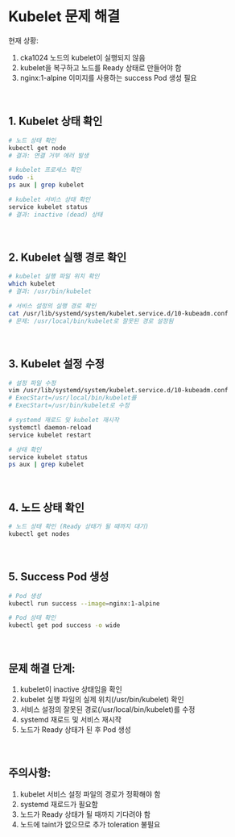 # Kubelet 문제 해결

현재 상황:
1. cka1024 노드의 kubelet이 실행되지 않음
2. kubelet을 복구하고 노드를 Ready 상태로 만들어야 함
3. nginx:1-alpine 이미지를 사용하는 success Pod 생성 필요

<br/>

## 1. Kubelet 상태 확인
```bash
# 노드 상태 확인
kubectl get node
# 결과: 연결 거부 에러 발생

# kubelet 프로세스 확인
sudo -i
ps aux | grep kubelet

# kubelet 서비스 상태 확인
service kubelet status
# 결과: inactive (dead) 상태
```

<br/>

## 2. Kubelet 실행 경로 확인
```bash
# kubelet 실행 파일 위치 확인
which kubelet
# 결과: /usr/bin/kubelet

# 서비스 설정의 실행 경로 확인
cat /usr/lib/systemd/system/kubelet.service.d/10-kubeadm.conf
# 문제: /usr/local/bin/kubelet로 잘못된 경로 설정됨
```

<br/>

## 3. Kubelet 설정 수정
```bash
# 설정 파일 수정
vim /usr/lib/systemd/system/kubelet.service.d/10-kubeadm.conf
# ExecStart=/usr/local/bin/kubelet를
# ExecStart=/usr/bin/kubelet로 수정

# systemd 재로드 및 kubelet 재시작
systemctl daemon-reload
service kubelet restart

# 상태 확인
service kubelet status
ps aux | grep kubelet
```

<br/>

## 4. 노드 상태 확인
```bash
# 노드 상태 확인 (Ready 상태가 될 때까지 대기)
kubectl get nodes
```

<br/>

## 5. Success Pod 생성
```bash
# Pod 생성
kubectl run success --image=nginx:1-alpine

# Pod 상태 확인
kubectl get pod success -o wide
```

<br/>

## 문제 해결 단계:
1. kubelet이 inactive 상태임을 확인
2. kubelet 실행 파일의 실제 위치(/usr/bin/kubelet) 확인
3. 서비스 설정의 잘못된 경로(/usr/local/bin/kubelet)를 수정
4. systemd 재로드 및 서비스 재시작
5. 노드가 Ready 상태가 된 후 Pod 생성

<br/>

## 주의사항:
1. kubelet 서비스 설정 파일의 경로가 정확해야 함
2. systemd 재로드가 필요함
3. 노드가 Ready 상태가 될 때까지 기다려야 함
4. 노드에 taint가 없으므로 추가 toleration 불필요
